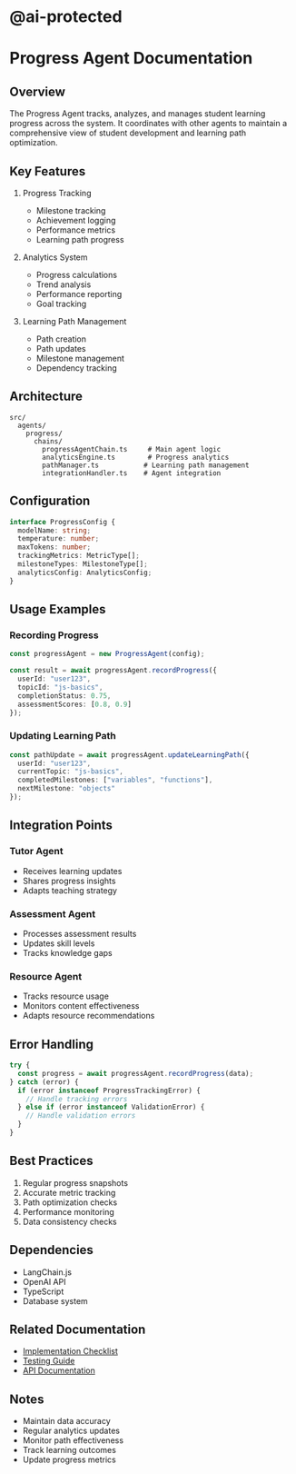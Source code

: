 # @ai-protected
# Progress Agent Documentation

## Overview
The Progress Agent tracks, analyzes, and manages student learning progress across the system. It coordinates with other agents to maintain a comprehensive view of student development and learning path optimization.

## Key Features
1. Progress Tracking
   - Milestone tracking
   - Achievement logging
   - Performance metrics
   - Learning path progress

2. Analytics System
   - Progress calculations
   - Trend analysis
   - Performance reporting
   - Goal tracking

3. Learning Path Management
   - Path creation
   - Path updates
   - Milestone management
   - Dependency tracking

## Architecture
```
src/
  agents/
    progress/
      chains/
        progressAgentChain.ts     # Main agent logic
        analyticsEngine.ts        # Progress analytics
        pathManager.ts           # Learning path management
        integrationHandler.ts    # Agent integration
```

## Configuration
```typescript
interface ProgressConfig {
  modelName: string;
  temperature: number;
  maxTokens: number;
  trackingMetrics: MetricType[];
  milestoneTypes: MilestoneType[];
  analyticsConfig: AnalyticsConfig;
}
```

## Usage Examples

### Recording Progress
```typescript
const progressAgent = new ProgressAgent(config);

const result = await progressAgent.recordProgress({
  userId: "user123",
  topicId: "js-basics",
  completionStatus: 0.75,
  assessmentScores: [0.8, 0.9]
});
```

### Updating Learning Path
```typescript
const pathUpdate = await progressAgent.updateLearningPath({
  userId: "user123",
  currentTopic: "js-basics",
  completedMilestones: ["variables", "functions"],
  nextMilestone: "objects"
});
```

## Integration Points

### Tutor Agent
- Receives learning updates
- Shares progress insights
- Adapts teaching strategy

### Assessment Agent
- Processes assessment results
- Updates skill levels
- Tracks knowledge gaps

### Resource Agent
- Tracks resource usage
- Monitors content effectiveness
- Adapts resource recommendations

## Error Handling
```typescript
try {
  const progress = await progressAgent.recordProgress(data);
} catch (error) {
  if (error instanceof ProgressTrackingError) {
    // Handle tracking errors
  } else if (error instanceof ValidationError) {
    // Handle validation errors
  }
}
```

## Best Practices
1. Regular progress snapshots
2. Accurate metric tracking
3. Path optimization checks
4. Performance monitoring
5. Data consistency checks

## Dependencies
- LangChain.js
- OpenAI API
- TypeScript
- Database system

## Related Documentation
- [Implementation Checklist](./checklists/IMPLEMENTATION.md)
- [Testing Guide](./testing/TEST_GUIDE.md)
- [API Documentation](../api/PROGRESS_API.md)

## Notes
- Maintain data accuracy
- Regular analytics updates
- Monitor path effectiveness
- Track learning outcomes
- Update progress metrics 
